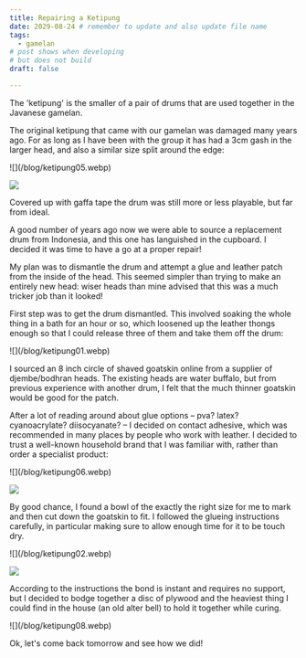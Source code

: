 ```yaml
---
title: Repairing a Ketipung
date: 2029-08-24 # remember to update and also update file name
tags: 
  - gamelan
# post shows when developing
# but does not build
draft: false

---
```


The 'ketipung' is the smaller of a pair of drums that are used together in the Javanese gamelan.

The original ketipung that came with our gamelan was damaged many years ago. For as long as I have been with the group it has had a 3cm gash in the larger head, and also a similar size split around the edge:

<div style={{display: 'flex'}}>
![](/blog/ketipung05.webp)

![](/blog/ketipung04.webp)

</div>

Covered up with gaffa tape the drum was still more or less playable, but far from ideal.

A good number of years ago now we were able to source a replacement drum from Indonesia, and this one has languished in the cupboard. I decided it was time to have a go at a proper repair!

My plan was to dismantle the drum and attempt a glue and leather patch from the inside of the head. This seemed simpler than trying to make an entirely new head: wiser heads than mine advised that this was a much tricker job than it looked!

First step was to get the drum dismantled. This involved soaking the whole thing in a bath for an hour or so, which loosened up the leather thongs enough so that I could release three of them and take them off the drum:

<div style={{width: '50%'}}>
![](/blog/ketipung01.webp)
</div>

I sourced an 8 inch circle of shaved goatskin online from a supplier of djembe/bodhran heads. The existing heads are water buffalo, but from previous experience with another drum, I felt that the much thinner goatskin would be good for the patch.

After a lot of reading around about glue options – pva? latex? cyanoacrylate? diisocyanate? – I decided on contact adhesive, which was recommended in many places by people who work with leather. I decided to trust a well-known household brand that I was familiar with, rather than order a specialist product:

<div style={{display: 'flex'}}>
![](/blog/ketipung06.webp)

![](/blog/ketipung07.webp)

</div>

By good chance, I found a bowl of the exactly the right size for me to mark and then cut down the goatskin to fit. I followed the glueing instructions carefully, in particular making sure to allow enough time for it to be touch dry.

<div style={{display: 'flex'}}>
![](/blog/ketipung02.webp)

![](/blog/ketipung03.webp)

</div>

According to the instructions the bond is instant and requires no support, but I decided to bodge together a disc of plywood and the heaviest thing I could find in the house (an old alter bell) to hold it together while curing.

<div style={{width: '50%'}}>
![](/blog/ketipung08.webp)
</div>


Ok, let's come back tomorrow and see how we did!
